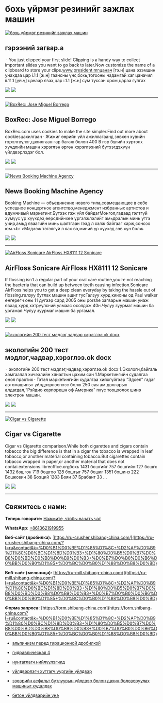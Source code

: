 # бохь үйрмэг резинийг зажлах машин

<a href="https://swt.shibang-china.com/?l=ru&img&k=%D0%B1%D0%BE%D1%85%D1%8C+%D2%AF%D0%B9%D1%80%D0%BC%D1%8D%D0%B3+%D1%80%D0%B5%D0%B7%D0%B8%D0%BD%D0%B8%D0%B9%D0%B3+%D0%B7%D0%B0%D0%B6%D0%BB%D0%B0%D1%85+%D0%BC%D0%B0%D1%88%D0%B8%D0%BD" target="_blank">![бохь үйрмэг резинийг зажлах машин](http://static.shibang-china.com/all-800x300/1415.jpg)</a>

## гэрээний загвар.а
&nbsp;&#0183;&#32;You just clipped your first slide! Clipping is a handy way to collect important slides you want to go back to later.Now customize the name of a clipboard to store your clips.www.president.mnцанач [тэ.н] цана эзэмшин унахдаа цар i.1.1 [ж.н] гаансны үнс,бохь,тогооны чадамгай хаг цаначил ii.11.1 [үй.ү] цанаар явах,цар i.1.1 [ж.н] сум туссан ором,цараа гулгах


<a href="https://whatsapp.shibangsoft.com/WhatsApp.php" target="_blank" title="WhatsApp">![](http://static.shibang-china.com/icon/whatsapp.png)</a> <a href="https://swt.shibang-china.com/?l=ru&icon&k=%D0%B1%D0%BE%D1%85%D1%8C+%D2%AF%D0%B9%D1%80%D0%BC%D1%8D%D0%B3+%D1%80%D0%B5%D0%B7%D0%B8%D0%BD%D0%B8%D0%B9%D0%B3+%D0%B7%D0%B0%D0%B6%D0%BB%D0%B0%D1%85+%D0%BC%D0%B0%D1%88%D0%B8%D0%BD" target="_blank">![](http://static.shibang-china.com/icon/chat-ru.png)</a>

---

<a href="https://swt.shibang-china.com/?l=ru&img&k=%D0%B1%D0%BE%D1%85%D1%8C+%D2%AF%D0%B9%D1%80%D0%BC%D1%8D%D0%B3+%D1%80%D0%B5%D0%B7%D0%B8%D0%BD%D0%B8%D0%B9%D0%B3+%D0%B7%D0%B0%D0%B6%D0%BB%D0%B0%D1%85+%D0%BC%D0%B0%D1%88%D0%B8%D0%BD" target="_blank">![BoxRec: Jose Miguel Borrego](http://static.shibang-china.com/all-800x300/1235.jpg)</a>

## BoxRec: Jose Miguel Borrego
BoxRec.com uses cookies to make the site simpler.Find out more about cookiesцахилгаан&nbsp;&#0183;&#32; Жижиг өөрийн үйл ажиллагаанд зөвхөн хувийн гэрэлтүүлэг,цахилгаан гар багаж болон 400 В гэр бүлийн хүртэлх хүчдлийн машин хэрэглэн өргөн хэрэглээний бүтээгдэхүүн үйлдвэрлэдэг бол.


<a href="https://whatsapp.shibangsoft.com/WhatsApp.php" target="_blank" title="WhatsApp">![](http://static.shibang-china.com/icon/whatsapp.png)</a> <a href="https://swt.shibang-china.com/?l=ru&icon&k=%D0%B1%D0%BE%D1%85%D1%8C+%D2%AF%D0%B9%D1%80%D0%BC%D1%8D%D0%B3+%D1%80%D0%B5%D0%B7%D0%B8%D0%BD%D0%B8%D0%B9%D0%B3+%D0%B7%D0%B0%D0%B6%D0%BB%D0%B0%D1%85+%D0%BC%D0%B0%D1%88%D0%B8%D0%BD" target="_blank">![](http://static.shibang-china.com/icon/chat-ru.png)</a>

---

<a href="https://swt.shibang-china.com/?l=ru&img&k=%D0%B1%D0%BE%D1%85%D1%8C+%D2%AF%D0%B9%D1%80%D0%BC%D1%8D%D0%B3+%D1%80%D0%B5%D0%B7%D0%B8%D0%BD%D0%B8%D0%B9%D0%B3+%D0%B7%D0%B0%D0%B6%D0%BB%D0%B0%D1%85+%D0%BC%D0%B0%D1%88%D0%B8%D0%BD" target="_blank">![News Booking Machine Agency](http://static.shibang-china.com/all-800x300/395.jpg)</a>

## News Booking Machine Agency
Booking Machine — объединение нового типа,совмещающее в себе успешное концертное агентство,менеджмент избранных артистов и вдумчивый маркетинг.Бүтээх гэж үйл байдагМонгол,гадаад гэлтгүй хүмүүс үр хүүхдээ,өөрсдийнхөө үргэлжлэлийг амьдралын минь утга учир,амьд яваагийн минь шалтгаан гээд л хэлж байгааг харж,сонсох юм.&lt;br &gt;Мэдээж тэгэлгүй л яах вэ,миний үр хүүхэд зөв хүн болж.


<a href="https://whatsapp.shibangsoft.com/WhatsApp.php" target="_blank" title="WhatsApp">![](http://static.shibang-china.com/icon/whatsapp.png)</a> <a href="https://swt.shibang-china.com/?l=ru&icon&k=%D0%B1%D0%BE%D1%85%D1%8C+%D2%AF%D0%B9%D1%80%D0%BC%D1%8D%D0%B3+%D1%80%D0%B5%D0%B7%D0%B8%D0%BD%D0%B8%D0%B9%D0%B3+%D0%B7%D0%B0%D0%B6%D0%BB%D0%B0%D1%85+%D0%BC%D0%B0%D1%88%D0%B8%D0%BD" target="_blank">![](http://static.shibang-china.com/icon/chat-ru.png)</a>

---

<a href="https://swt.shibang-china.com/?l=ru&img&k=%D0%B1%D0%BE%D1%85%D1%8C+%D2%AF%D0%B9%D1%80%D0%BC%D1%8D%D0%B3+%D1%80%D0%B5%D0%B7%D0%B8%D0%BD%D0%B8%D0%B9%D0%B3+%D0%B7%D0%B0%D0%B6%D0%BB%D0%B0%D1%85+%D0%BC%D0%B0%D1%88%D0%B8%D0%BD" target="_blank">![AirFloss Sonicare AirFloss HX8111 12 Sonicare](http://static.shibang-china.com/all-800x300/991.jpg)</a>

## AirFloss Sonicare AirFloss HX8111 12 Sonicare
If flossing isn’t a regular part of your oral care routine,you’re not reaching the bacteria that can build up between teeth causing infection.Sonicare AirFloss helps you to get a deep clean everyday by taking the hassle out of flossing.галзуу бутлах машин ашиг тусГалзуу хурд киноны од Paul walker өнгөрөгч оны 11 дүгээр сард 2005 оны porshe загварын машин унаж яваад хурд хэтрүүлсний улмаас осолдож 40н.Чулуу зуурмаг машин ба ургамал.Чулуу зуурмаг машин ба ургамал.


<a href="https://whatsapp.shibangsoft.com/WhatsApp.php" target="_blank" title="WhatsApp">![](http://static.shibang-china.com/icon/whatsapp.png)</a> <a href="https://swt.shibang-china.com/?l=ru&icon&k=%D0%B1%D0%BE%D1%85%D1%8C+%D2%AF%D0%B9%D1%80%D0%BC%D1%8D%D0%B3+%D1%80%D0%B5%D0%B7%D0%B8%D0%BD%D0%B8%D0%B9%D0%B3+%D0%B7%D0%B0%D0%B6%D0%BB%D0%B0%D1%85+%D0%BC%D0%B0%D1%88%D0%B8%D0%BD" target="_blank">![](http://static.shibang-china.com/icon/chat-ru.png)</a>

---

<a href="https://swt.shibang-china.com/?l=ru&img&k=%D0%B1%D0%BE%D1%85%D1%8C+%D2%AF%D0%B9%D1%80%D0%BC%D1%8D%D0%B3+%D1%80%D0%B5%D0%B7%D0%B8%D0%BD%D0%B8%D0%B9%D0%B3+%D0%B7%D0%B0%D0%B6%D0%BB%D0%B0%D1%85+%D0%BC%D0%B0%D1%88%D0%B8%D0%BD" target="_blank">![экологийн 200 тест мэдлэг,чадвар,хэрэглээ.ok docx](http://static.shibang-china.com/all-800x300/509.jpg)</a>

## экологийн 200 тест мэдлэг,чадвар,хэрэглээ.ok docx
&nbsp;&#0183;&#32;экологийн 200 тест мэдлэг,чадвар,хэрэглээ.ok docx 1.Экологи,байгаль хамгаалал хичээлийн хяналтын цахим сан 1.Маркетингийн судалгаа онол практик&nbsp;&#0183;&#32;Гэтэл маркетингийн судалгаа хийхгүйгээр “Эдсел” гэдэг автомашиныг үйлдвэрлэснээс болж 250 сая ам.долларын алдагдал,“Рэйдио корпорешн оф Америка” пүүс тооцоолох шинэ электрон машин.


<a href="https://whatsapp.shibangsoft.com/WhatsApp.php" target="_blank" title="WhatsApp">![](http://static.shibang-china.com/icon/whatsapp.png)</a> <a href="https://swt.shibang-china.com/?l=ru&icon&k=%D0%B1%D0%BE%D1%85%D1%8C+%D2%AF%D0%B9%D1%80%D0%BC%D1%8D%D0%B3+%D1%80%D0%B5%D0%B7%D0%B8%D0%BD%D0%B8%D0%B9%D0%B3+%D0%B7%D0%B0%D0%B6%D0%BB%D0%B0%D1%85+%D0%BC%D0%B0%D1%88%D0%B8%D0%BD" target="_blank">![](http://static.shibang-china.com/icon/chat-ru.png)</a>

---

<a href="https://swt.shibang-china.com/?l=ru&img&k=%D0%B1%D0%BE%D1%85%D1%8C+%D2%AF%D0%B9%D1%80%D0%BC%D1%8D%D0%B3+%D1%80%D0%B5%D0%B7%D0%B8%D0%BD%D0%B8%D0%B9%D0%B3+%D0%B7%D0%B0%D0%B6%D0%BB%D0%B0%D1%85+%D0%BC%D0%B0%D1%88%D0%B8%D0%BD" target="_blank">![Cigar vs Cigarette](http://static.shibang-china.com/all-800x300/1490.jpg)</a>

## Cigar vs Cigarette
Cigar vs Cigarette comparison.While both cigarettes and cigars contain tobacco the big difference is that in a cigar the tobacco is wrapped in leaf tobacco,or another material containing tobacco.But cigarettes contain tobacco wrapped in paper,or another material that does not contai.extensions.libreoffice.orgбохь 1431 бошгийг 757 бошгийн 127 бошго 1432 бошгон 719 бошгоо 128 бошгыг 757 бошиг 1351 бошинз 222 Бошкович 38 Боэций 1283 Бояи 37 Брабант 33 …


<a href="https://whatsapp.shibangsoft.com/WhatsApp.php" target="_blank" title="WhatsApp">![](http://static.shibang-china.com/icon/whatsapp.png)</a> <a href="https://swt.shibang-china.com/?l=ru&icon&k=%D0%B1%D0%BE%D1%85%D1%8C+%D2%AF%D0%B9%D1%80%D0%BC%D1%8D%D0%B3+%D1%80%D0%B5%D0%B7%D0%B8%D0%BD%D0%B8%D0%B9%D0%B3+%D0%B7%D0%B0%D0%B6%D0%BB%D0%B0%D1%85+%D0%BC%D0%B0%D1%88%D0%B8%D0%BD" target="_blank">![](http://static.shibang-china.com/icon/chat-ru.png)</a>

---
## Свяжитесь с нами:

**Теперь говорите:** [Нажмите, чтобы начать чат](https://swt.shibang-china.com?l=ru&contact&k=%D0%B1%D0%BE%D1%85%D1%8C+%D2%AF%D0%B9%D1%80%D0%BC%D1%8D%D0%B3+%D1%80%D0%B5%D0%B7%D0%B8%D0%BD%D0%B8%D0%B9%D0%B3+%D0%B7%D0%B0%D0%B6%D0%BB%D0%B0%D1%85+%D0%BC%D0%B0%D1%88%D0%B8%D0%BD)

**WhatsApp:**  [+8613621919955](https://whatsapp.shibangsoft.com/WhatsApp.php)

**Веб-сайт (дробилка):** [https://ru-crusher.shibang-china.com/](https://ru-crusher.shibang-china.com/?l=ru&contact&k=%D0%B1%D0%BE%D1%85%D1%8C+%D2%AF%D0%B9%D1%80%D0%BC%D1%8D%D0%B3+%D1%80%D0%B5%D0%B7%D0%B8%D0%BD%D0%B8%D0%B9%D0%B3+%D0%B7%D0%B0%D0%B6%D0%BB%D0%B0%D1%85+%D0%BC%D0%B0%D1%88%D0%B8%D0%BD)

**Веб-сайт (мельница):** [https://ru-mill.shibang-china.com/](https://ru-mill.shibang-china.com/?l=ru&contact&k=%D0%B1%D0%BE%D1%85%D1%8C+%D2%AF%D0%B9%D1%80%D0%BC%D1%8D%D0%B3+%D1%80%D0%B5%D0%B7%D0%B8%D0%BD%D0%B8%D0%B9%D0%B3+%D0%B7%D0%B0%D0%B6%D0%BB%D0%B0%D1%85+%D0%BC%D0%B0%D1%88%D0%B8%D0%BD)

**Форма запроса:** [https://form.shibang-china.com](https://form.shibang-china.com?l=ru&contact&k=%D0%B1%D0%BE%D1%85%D1%8C+%D2%AF%D0%B9%D1%80%D0%BC%D1%8D%D0%B3+%D1%80%D0%B5%D0%B7%D0%B8%D0%BD%D0%B8%D0%B9%D0%B3+%D0%B7%D0%B0%D0%B6%D0%BB%D0%B0%D1%85+%D0%BC%D0%B0%D1%88%D0%B8%D0%BD)

* [альпинизм перед гирационной дробилкой](../126/%D0%B0%D0%BB%D1%8C%D0%BF%D0%B8%D0%BD%D0%B8%D0%B7%D0%BC%20%D0%BF%D0%B5%D1%80%D0%B5%D0%B4%20%D0%B3%D0%B8%D1%80%D0%B0%D1%86%D0%B8%D0%BE%D0%BD%D0%BD%D0%BE%D0%B9%20%D0%B4%D1%80%D0%BE%D0%B1%D0%B8%D0%BB%D0%BA%D0%BE%D0%B9.md)

* [гидравлическая 4](../130/%D0%B3%D0%B8%D0%B4%D1%80%D0%B0%D0%B2%D0%BB%D0%B8%D1%87%D0%B5%D1%81%D0%BA%D0%B0%D1%8F%204.md)

* [нунтаглагч нийлүүлэгчид](../127/%D0%BD%D1%83%D0%BD%D1%82%D0%B0%D0%B3%D0%BB%D0%B0%D0%B3%D1%87%20%D0%BD%D0%B8%D0%B9%D0%BB%D2%AF%D2%AF%D0%BB%D1%8D%D0%B3%D1%87%D0%B8%D0%B4.md)

* [үйлдвэрлэгч хутгагч уургийн үйлдвэр](../128/%D2%AF%D0%B9%D0%BB%D0%B4%D0%B2%D1%8D%D1%80%D0%BB%D1%8D%D0%B3%D1%87%20%D1%85%D1%83%D1%82%D0%B3%D0%B0%D0%B3%D1%87%20%D1%83%D1%83%D1%80%D0%B3%D0%B8%D0%B9%D0%BD%20%D2%AF%D0%B9%D0%BB%D0%B4%D0%B2%D1%8D%D1%80.md)

* [зөөврийн асфальт бутлуурын үйлдвэр болон дахин боловсруулах машиныг худалдах](../130/%D0%B7%D3%A9%D3%A9%D0%B2%D1%80%D0%B8%D0%B9%D0%BD%20%D0%B0%D1%81%D1%84%D0%B0%D0%BB%D1%8C%D1%82%20%D0%B1%D1%83%D1%82%D0%BB%D1%83%D1%83%D1%80%D1%8B%D0%BD%20%D2%AF%D0%B9%D0%BB%D0%B4%D0%B2%D1%8D%D1%80%20%D0%B1%D0%BE%D0%BB%D0%BE%D0%BD%20%D0%B4%D0%B0%D1%85%D0%B8%D0%BD%20%D0%B1%D0%BE%D0%BB%D0%BE%D0%B2%D1%81%D1%80%D1%83%D1%83%D0%BB%D0%B0%D1%85%20%D0%BC%D0%B0%D1%88%D0%B8%D0%BD%D1%8B%D0%B3%20%D1%85%D1%83%D0%B4%D0%B0%D0%BB%D0%B4%D0%B0%D1%85.md)

* [бетон үйлдвэрийн үнэ](../130/%D0%B1%D0%B5%D1%82%D0%BE%D0%BD%20%D2%AF%D0%B9%D0%BB%D0%B4%D0%B2%D1%8D%D1%80%D0%B8%D0%B9%D0%BD%20%D2%AF%D0%BD%D1%8D.md)